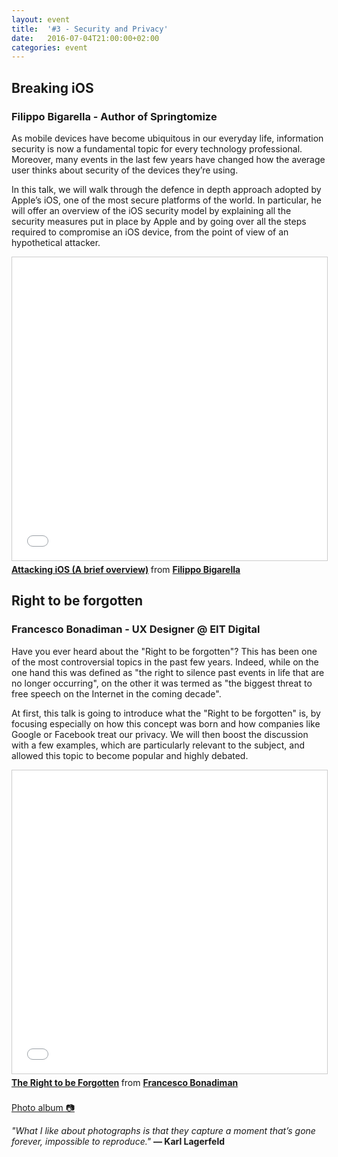 ```yaml
---
layout: event
title:  '#3 - Security and Privacy'
date:   2016-07-04T21:00:00+02:00
categories: event
---
```


## Breaking iOS
### Filippo Bigarella - Author of Springtomize

As mobile devices have become ubiquitous in our everyday life, information security is now a fundamental topic for every technology professional. Moreover, many events in the last few years have changed how the average user thinks about security of the devices they’re using.

In this talk, we will walk through the defence in depth approach adopted by Apple’s iOS, one of the most secure platforms of the world. In particular, he will offer an overview of the iOS security model by explaining all the security measures put in place by Apple and by going over all the steps required to compromise an iOS device, from the point of view of an hypothetical attacker.

<iframe src="//www.slideshare.net/slideshow/embed_code/key/qSYXpeUvXMhAgL" width="595" height="485" frameborder="0" marginwidth="0" marginheight="0" scrolling="no" style="border:1px solid #CCC; border-width:1px; margin-bottom:5px; max-width: 100%;" allowfullscreen>
</iframe>
<div style="margin-bottom:5px">
<strong>
<a href="//www.slideshare.net/secret/qSYXpeUvXMhAgL" title="Attacking iOS (A brief overview)" target="_blank">Attacking iOS (A brief overview)</a>
</strong> from <strong><a href="//filippobiga.com" target="_blank">Filippo Bigarella</a></strong>
</div>

## Right to be forgotten
### Francesco Bonadiman - UX Designer @ EIT Digital

Have you ever heard about the "Right to be forgotten"? This has been one of the most controversial topics in the past few years. Indeed, while on the one hand this was defined as "the right to silence past events in life that are no longer occurring", on the other it was termed as "the biggest threat to free speech on the Internet in the coming decade".

At first, this talk is going to introduce what the "Right to be forgotten" is, by focusing especially on how this concept was born and how companies like Google or Facebook treat our privacy. We will then boost the discussion with a few examples, which are particularly relevant to the subject, and allowed this topic to become popular and highly debated.

<iframe src="//www.slideshare.net/slideshow/embed_code/key/p7bNKUxDzmo0z1" width="595" height="485" frameborder="0" marginwidth="0" marginheight="0" scrolling="no" style="border:1px solid #CCC; border-width:1px; margin-bottom:5px; max-width: 100%;" allowfullscreen>
</iframe>
<div style="margin-bottom:5px">
<strong>
<a href="//www.slideshare.net/franzonadiman/specktech-3-the-right-to-be-forgotten" title="The Right to be Forgotten" target="_blank">The Right to be Forgotten</a>
</strong> from <strong><a href="//francescobonadiman.com" target="_blank">Francesco Bonadiman</a></strong>
</div>
<br>
<section class ="center">
<a id="fb_photo_album" class="btn-facebook" target="_blank" href="//www.facebook.com/media/set/?set=a.520351401496153.1073741831.476076519256975&type=1&l=6c504215c9">Photo album &#128247;</a>

*"What I like about photographs is that they capture a moment that’s gone forever, impossible to reproduce."*
**― Karl Lagerfeld**
</section>
